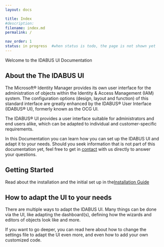 ```yaml
---
layout: docs

title: Index
#description:
filename: index.md
permalink: /

nav_order: 1
status: in progress  #when status is todo, the page is not shown yet
---
```


Welcome to the IDABUS UI Documentation

## About the The IDABUS UI

The Microsoft® Identity Manager provides its own user interface for the administration of objects within the Identity & Access Management (IAM) system. The configuration options (design, layout and function) of this standard interface are greatly enhanced by the IDABUS® User Interface (IDABUS® UI), formerly known as the OCG UI.

The IDABUS® UI provides a user interface suitable for administrators and end users alike, which can be adapted to individual and customer-specific requirements.

In this Documentation you can learn how you can set up the IDABUS UI and adapt it to your needs. Should you seek information that is not part of this documentation yet, feel free to get in [contact](https://ocg.de/Unternehmen/Kontakt) with us directly to answer your questions.

## Getting Started
Read about the installation and the initial set up in the[Installation Guide](/installation)

## How to adapt the UI to your needs
There are multiple ways to adapt the IDABUS UI. Many things can be done via the UI, like adapting the dashboard(s), defining how the wizards and editors of objects look like and more.

If you want to go deeper, you can read here about how to change the settings file to adapt the UI even more, and even how to add your own customized code.
